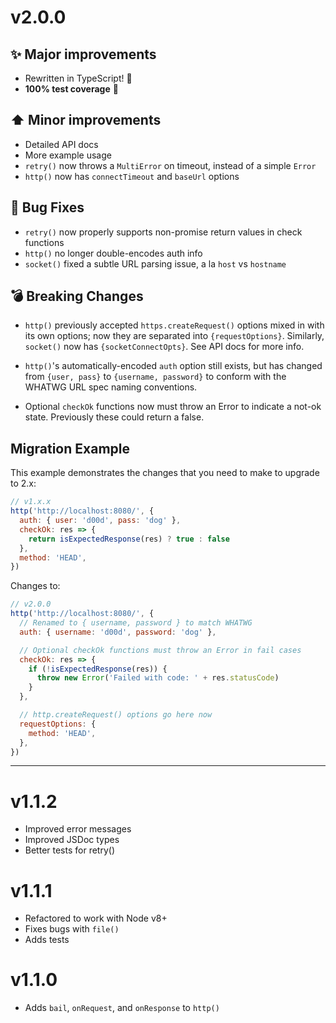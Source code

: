 # v2.0.0

## ✨ Major improvements

- Rewritten in TypeScript! 🎉
- **100% test coverage** 🎉

## ⬆️ Minor improvements

- Detailed API docs
- More example usage
- `retry()` now throws a `MultiError` on timeout, instead of a simple `Error`
- `http()` now has `connectTimeout` and `baseUrl` options

## 🐛 Bug Fixes

- `retry()` now properly supports non-promise return values in check functions
- `http()` no longer double-encodes auth info
- `socket()` fixed a subtle URL parsing issue, a la `host` vs `hostname`

## 💣 Breaking Changes

- `http()` previously accepted `https.createRequest()` options mixed in with its
  own options; now they are separated into `{requestOptions}`. Similarly,
  `socket()` now has `{socketConnectOpts}`. See API docs for more info.

- `http()`'s automatically-encoded `auth` option still exists, but has changed
  from `{user, pass}` to `{username, password}` to conform with the WHATWG URL
  spec naming conventions.

- Optional `checkOk` functions now must throw an Error to indicate a not-ok
  state. Previously these could return a false.

## Migration Example

This example demonstrates the changes that you need to make to upgrade to 2.x:

```javascript
// v1.x.x
http('http://localhost:8080/', {
  auth: { user: 'd00d', pass: 'dog' },
  checkOk: res => {
    return isExpectedResponse(res) ? true : false
  },
  method: 'HEAD',
})
```

Changes to:

```javascript
// v2.0.0
http('http://localhost:8080/', {
  // Renamed to { username, password } to match WHATWG
  auth: { username: 'd00d', password: 'dog' },

  // Optional checkOk functions must throw an Error in fail cases
  checkOk: res => {
    if (!isExpectedResponse(res)) {
      throw new Error('Failed with code: ' + res.statusCode)
    }
  },

  // http.createRequest() options go here now
  requestOptions: {
    method: 'HEAD',
  },
})
```

---

# v1.1.2

- Improved error messages
- Improved JSDoc types
- Better tests for retry()

# v1.1.1

- Refactored to work with Node v8+
- Fixes bugs with `file()`
- Adds tests

# v1.1.0

- Adds `bail`, `onRequest`, and `onResponse` to `http()`
